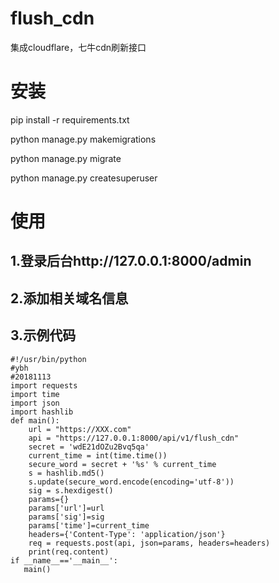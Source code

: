 # flush_cdn
集成cloudflare，七牛cdn刷新接口

# 安装
pip install -r requirements.txt

python manage.py makemigrations

python manage.py migrate

python manage.py createsuperuser

# 使用
## 1.登录后台http://127.0.0.1:8000/admin
## 2.添加相关域名信息
## 3.示例代码
```
#!/usr/bin/python
#ybh
#20181113
import requests
import time
import json
import hashlib
def main():
    url = "https://XXX.com"
    api = "https://127.0.0.1:8000/api/v1/flush_cdn"
    secret = 'wdE21dOZu2Bvq5qa'
    current_time = int(time.time())
    secure_word = secret + '%s' % current_time
    s = hashlib.md5()
    s.update(secure_word.encode(encoding='utf-8'))
    sig = s.hexdigest()
    params={}
    params['url']=url
    params['sig']=sig
    params['time']=current_time
    headers={'Content-Type': 'application/json'}
    req = requests.post(api, json=params, headers=headers)
    print(req.content)
if __name__=='__main__':
   main()
```
